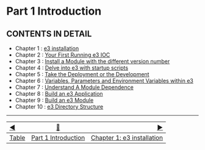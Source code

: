 Part 1 Introduction
==

## CONTENTS IN DETAIL

* Chapter 1 : [e3 installation](chapter1.md)
* Chapter 2 : [Your First Running e3 IOC](chapter2.md)
* Chapter 3 : [Install a Module with the different version number](chapter3.md)
* Chapter 4 : [Delve into e3 with startup scripts](chapter4.md)
* Chapter 5 : [Take the Deployment or the Development](chapter5.md)
* Chapter 6 : [Variables, Parameters and Environment Variables within e3](chapter6.md)
* Chapter 7 : [Understand A Module Dependence](chapter7.md)
* Chapter 8 : [Build an e3 Application](chapter8.md)
* Chapter 9 : [Build an e3 Module](chapter9.md)
* Chapter 10 : [e3 Directory Structure](chapter10.md)




------------------
[:arrow_backward:](README.md)  | [:arrow_up_small:](intropart1.md)  | [:arrow_forward:](chapter1.md)
:--- | --- |---: 
[Table](README.md) | [Part 1 Introduction](intropart1.md) | [Chapter 1: e3 installation](chapter1.md)




